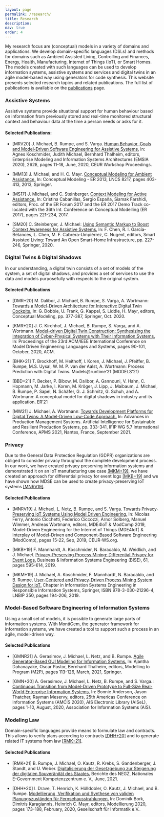 ```yaml
---
layout: page
permalink: /research/
title: Research
description: 
nav: true
order: 4
---
```


My research focus are (conceptual) models in a variety of domains and applications. 
We develop domain-specific languages (DSLs) and methods for 
domains such as Ambient Assisted Living, Controlling and Finances, Energy, Health, 
Manufacturing, Internet of Things (IoT), or Smart Homes. 
The models created with such languages can be used to develop information systems, 
assistive systems and services and digital twins
in an agile model-based way using generators for code synthesis.
This website presents selected research topics and related publications.
The full list of publications is available on the [publications](../publications) page.

### Assistive Systems
Assistive systems provide situational support for human behaviour based on information from previously stored and
real-time monitored structural context and behaviour data at the time a person
needs or asks for it.

#### Selected Publications:

- [MRV20] J. Michael, B. Rumpe, and S. Varga. 
[Human Behavior, Goals and Model-Driven Software Engineering for Assistive Systems.](http://www.se-rwth.de/publications/Human-Behavior-Goals-and-Model-Driven-Software-Engineering-for-Assistive-Systems.pdf) 
In: Agnes Koschmider, Judith Michael, Bernhard Thalheim, editors, 
Enterprise Modeling and Information Systems Architectures (EMSIA 2020), 2628, pages 11-18, 
June, 2020, CEUR Workshop Proceedings.

- [MM13] J. Michael, and H. C. Mayr. [Conceptual Modeling for Ambient Assistance.](https://dl.acm.org/doi/10.1007/978-3-642-41924-9_33)
In: Conceptual Modeling - ER 2013, LNCS 8217, pages 403-413, 2013, Springer.

- [MS17] J. Michael, and C. Steinberger. [Context Modeling for Active Assistance.](http://ceur-ws.org/Vol-1979/paper-22.pdf)
In: Cristina Cabanillas, Sergio España, Siamak Farshidi, editors, Proc. of the ER Forum 2017 and the ER 2017
Demo Track co-located with the 36th Int. Conference on Conceptual Modelling (ER 2017), pages 221-234, 2017.

- [SM20] C. Steinberger, J. Michael: [Using Semantic Markup to Boost Context Awareness for Assistive Systems.](https://www.se-rwth.de/publications/Using-Semantic-Markup-to-Boost-Context-Awareness-for-Assistive-Systems.pdf)
In: F. Chen, R. I. García-Betances, L. Chen, M. F. Cabrera-Umpiérrez, C. Nugent, editors,
Smart Assisted Living: Toward An Open Smart-Home Infrastructure, pp. 227-246, Springer, 2020.


### Digital Twins & Digital Shadows
In our understanding, a digital twin consists of a set of models of the system, 
a set of digital shadows, and provides a set of services to use the data and models 
purposefully with respects to the original system.

#### Selected Publications
- [DMR+20] M. Dalibor, J. Michael, B. Rumpe, S. Varga, A. Wortmann: 
[Towards a Model-Driven Architecture for Interactive Digital Twin Cockpits.](https://www.se-rwth.de/publications/Towards-a-Model-Driven-Architecture-for-Interactive-Digital-Twin-Cockpits.pdf)
In: G. Dobbie, U. Frank, G. Kappel, S. Liddle, H. Mayr, editors, Conceptual Modeling, pp. 377-387, Springer, Oct. 2020.

- [KMR+20] J. C. Kirchhof, J. Michael, B. Rumpe, S. Varga, and A. Wortmann. 
[Model-driven Digital Twin Construction: Synthesizing the Integration of Cyber-Physical Systems with Their 
Information Systems.](http://www.se-rwth.de/publications/Model-driven-Digital-Twin-Construction-Synthesizing-the-Integration-of-Cyber-Physical-Systems-with-Their-Information-Systems.pdf)
In: Proceedings of the 23rd ACM/IEEE International Conference on Model Driven Engineering 
Languages and Systems, pages 90-101, October, 2020, ACM.

- [BHK+21] T. Brockhoff, M. Heithoff, I. Koren, J. Michael, J. Pfeiffer, B. Rumpe, M.S. Uysal, 
W. M. P. van der Aalst, A. Wortmann: Process Prediction with Digital Twins. Models@runtime’21 (MODELS’21)

- [BBD+21] F. Becker, P. Bibow, M. Dalibor, A. Gannouni, V. Hahn, C. Hopmann, M. Jarke, I. Koren, M. Kröger, 
J. Lipp, J. Maibaum, J. Michael, B. Rumpe, P. Sapel, N. Schäfer, G. J. Schmitz, G. Schuh, and A. Wortmann: 
A conceptual model for digital shadows in industry and its application. ER’21

- [MW21] J. Michael, A. Wortmann: 
[Towards Development Platforms for Digital Twins: A Model-Driven Low-Code Approach.](https://www.se-rwth.de/publications/Towards-Development-Platforms-for-Digital-Twins-A-Model-Driven-Low-Code-Approach.pdf)
In: Advances in Production Management Systems. Artificial Intelligence for Sustainable and Resilient Production Systems, 
pp. 333-341, IFIP WG 5.7 International Conference, APMS 2021, Nantes, France, September 2021.


### Privacy
Due to the General Data Protection Regulation (GDPR) organizations are obliged
to consider privacy throughout the complete development process.
In our work, we have created privacy preserving information systems and demonstrated it on an IoT manufacturing use
case [[MKM+19]](https://www.se-rwth.de/publications/User-Centered-and-Privacy-Driven-Process-Mining-System-Design-for-IoT.pdf),
we have created an approach for differential privacy for event logs 
[[MKB+19]](https://www.se-rwth.de/publications/Privacy-Preserving-Process-Mining.pdf)
and we have shown how MDSE can be used to create privacy-preserving IoT systems
[[MNRV19]](https://www.se-rwth.de/publications/Towards-Privacy-Preserving-IoT-Systems-Using-Model-Driven-Engineering.pdf).

#### Selected Publications

- [MNRV19] J. Michael, L. Netz, B. Rumpe, and S. Varga.
[Towards Privacy-Preserving IoT Systems Using Model Driven Engineering.](https://www.se-rwth.de/publications/Towards-Privacy-Preserving-IoT-Systems-Using-Model-Driven-Engineering.pdf)
In: Nicolas Ferry, Antonio Cicchetti, Federico Ciccozzi, Arnor Solberg, Manuel Wimmer, Andreas Wortmann, editors,
MDE4IoT & ModComp 2019, Model-Driven Engineering for the Internet of Things (MDE4IoT) &
Interplay of Model-Driven and Component-Based Software Engineering (ModComp), pages 15-22, Sep, 2019, CEUR-WS.org.

- [MKB+19] F. Mannhardt, A. Koschmider, N. Baracaldo, M. Weidlich, and J. Michael. 
[Privacy-Preserving Process Mining: Differential Privacy for Event Logs.](https://www.se-rwth.de/publications/Privacy-Preserving-Process-Mining.pdf) 
Business & Information Systems Engineering (BISE), 61, pages 595-614, 2019.

- [MKM+19] J. Michael, A. Koschmider, F. Mannhardt, N. Baracaldo, and B. Rumpe.
[User-Centered and Privacy-Driven Process Mining System Design for IoT.](https://www.se-rwth.de/publications/User-Centered-and-Privacy-Driven-Process-Mining-System-Design-for-IoT.pdf)
Chapter in Information Systems Engineering in Responsible Information Systems, Springer,
ISBN 978-3-030-21296-4, LNBIP 350, pages 194-206, 2019.

### Model-Based Software Engineering of Information Systems
Using a small set of models, it is possible to generate large parts of information systems. 
With MontiGem, the generator framework for information systems, we have created a tool to support such a process in an 
agile, model-driven way. 

#### Selected Publications

- [GMNR21] A. Gerasimov, J. Michael, L. Netz, and B. Rumpe. 
[Agile Generator-Based GUI Modeling for Information Systems.](http://www.se-rwth.de/publications/Agile-Generator-Based-GUI-Modeling-for-Information-Systems.pdf) 
In: Ajantha Dahanayake, Oscar Pastor, Bernhard Thalheim, editors, Modelling to Program (M2P), 
pages 113-126, March, 2021, Springer.

- [GMN+20] A. Gerasimov, J. Michael, L. Netz, B. Rumpe, and S. Varga.:
[Continuous Transition from Model-Driven Prototype to Full-Size Real-World Enterprise Information Systems.](http://www.se-rwth.de/publications/Continuous-Transition-from-Model-Driven-Prototype-to-Full-Size-Real-World-Enterprise-Information-Systems.pdf)
In: Bonnie Anderson, Jason Thatcher, Rayman Meservy, editors, 
25th Americas Conference on Information Systems (AMCIS 2020), AIS Electronic Library (AISeL), 
pages 1-10, August, 2020, Association for Information Systems (AIS).


### Modeling Law
Domain-specific languages provide means to formulate law and contracts. 
This allows to verify plans according to contracts [[DHH+20]](http://www.se-rwth.de/publications/Modellierung-Verifikation-und-Synthese-von-validen-Planungszustaenden-fuer-Fernsehausstrahlungen.pdf)
and to generate related IT systems from law [[RMK+21]](http://www.se-rwth.de/publications/Digitalisierung-der-Gesetzgebung-zur-Steigerung-der-digitalen-Souveraenitaet-des-Staates.pdf).


#### Selected Publications

- [RMK+21] B. Rumpe, J. Michael, O. Kautz, R. Krebs, S. Gandenberger, J. Standt, and U. Weber. 
[Digitalisierung der Gesetzgebung zur Steigerung der digitalen Souveränität des Staates.](http://www.se-rwth.de/publications/Digitalisierung-der-Gesetzgebung-zur-Steigerung-der-digitalen-Souveraenitaet-des-Staates.pdf) 
Berichte des NEGZ, Nationales E-Government Kompetenzzentrum e. V., June, 2021.

- [DHH+20] I. Drave, T. Henrich, K. Hölldobler, O. Kautz, J. Michael, and B. Rumpe. 
[Modellierung, Verifikation und Synthese von validen Planungszuständen für Fernsehausstrahlungen.](http://www.se-rwth.de/publications/Modellierung-Verifikation-und-Synthese-von-validen-Planungszustaenden-fuer-Fernsehausstrahlungen.pdf) 
In: Dominik Bork, Dimitris Karagiannis, Heinrich C. Mayr, editors, Modellierung 2020, pages 173-188, 
February, 2020, Gesellschaft für Informatik e.V..